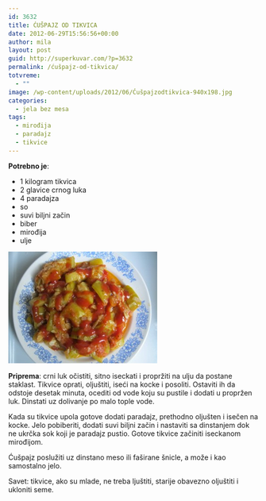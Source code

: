 ```yaml
---
id: 3632
title: ĆUŠPAJZ OD TIKVICA
date: 2012-06-29T15:56:56+00:00
author: mila
layout: post
guid: http://superkuvar.com/?p=3632
permalink: /ćušpajz-od-tikvica/
totvreme:
  - ""
image: /wp-content/uploads/2012/06/Ćušpajzodtikvica-940x198.jpg
categories:
  - jela bez mesa
tags:
  - mirođija
  - paradajz
  - tikvice
---
```

**Potrebno je**:

  * 1 kilogram tikvica
  * 2 glavice crnog luka
  * 4 paradajza
  * so
  * suvi biljni začin
  * biber
  * mirođija
  * ulje

<img class="alignnone size-medium wp-image-3634" title="Ćušpajzodtikvica" src="/wp-content/uploads/2012/06/%C4%86ušpajzodtikvica-300x225.jpg" alt="" width="300" height="225" /> 

**Priprema**: crni luk očistiti, sitno iseckati i propržiti na ulju da postane staklast. Tikvice oprati, oljuštiti, iseći na kocke i posoliti. Ostaviti ih da odstoje desetak minuta, ocediti od vode koju su pustile i dodati u propržen luk. Dinstati uz dolivanje po malo tople vode.

Kada su tikvice upola gotove dodati paradajz, prethodno oljušten i isečen na kocke. Jelo pobiberiti, dodati suvi biljni začin i nastaviti sa dinstanjem dok ne ukrčka sok koji je paradajz pustio. Gotove tikvice začiniti iseckanom mirođijom.

Ćušpajz poslužiti uz dinstano meso ili faširane šnicle, a može i kao samostalno jelo.

Savet: tikvice, ako su mlade, ne treba ljuštiti, starije obavezno oljuštiti i ukloniti seme.